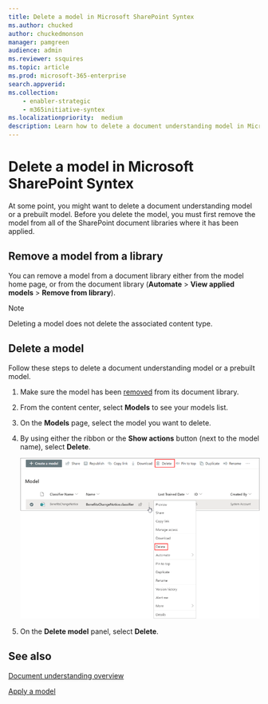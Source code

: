 ```yaml
---
title: Delete a model in Microsoft SharePoint Syntex
ms.author: chucked
author: chuckedmonson
manager: pamgreen
audience: admin
ms.reviewer: ssquires
ms.topic: article
ms.prod: microsoft-365-enterprise
search.appverid: 
ms.collection: 
    - enabler-strategic
    - m365initiative-syntex
ms.localizationpriority:  medium
description: Learn how to delete a document understanding model in Microsoft SharePoint Syntex.
---
```


# Delete a model in Microsoft SharePoint Syntex

At some point, you might want to delete a document understanding model or a prebuilt model. Before you delete the model, you must first remove the model from all of the SharePoint document libraries where it has been applied.

## Remove a model from a library

You can remove a model from a document library either from the model home page, or from the document library (**Automate** > **View applied models** > **Remove from library**).

> [!NOTE]
> Deleting a model does not delete the associated content type. 

## Delete a model

Follow these steps to delete a document understanding model or a prebuilt model.

1. Make sure the model has been [removed](#remove-a-model-from-a-library) from its document library.
 
2. From the content center, select **Models** to see your models list.

3. On the **Models** page, select the model you want to delete.

4. By using either the ribbon or the **Show actions** button (next to the model name), select **Delete**. 

    ![Screenshot of the Models page showing a selected model with the Delete options highlighted.](../media/content-understanding/select-model-delete.png)

5. On the **Delete model** panel, select **Delete**.

## See also

[Document understanding overview](document-understanding-overview.md)

[Apply a model](apply-a-model.md) 
